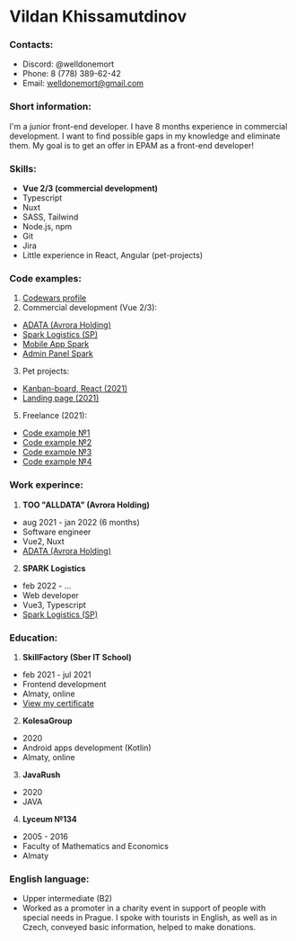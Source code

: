 # Vildan Khissamutdinov

### Contacts:

* Discord: @welldonemort
* Phone: 8 (778) 389-62-42
* Email: welldonemort@gmail.com

### Short information:

I'm a junior front-end developer. I have 8 months experience in 
commercial development. I want to find possible gaps in my knowledge 
and eliminate them. My goal is to get an offer in EPAM as a front-end 
developer!

### Skills:

* **Vue 2/3 (commercial development)**
* Typescript
* Nuxt
* SASS, Tailwind
* Node.js, npm
* Git
* Jira
* Little experience in React, Angular (pet-projects)

### Code examples:

1. [Codewars profile](https://www.codewars.com/users/welldonemort)
2. Commercial development (Vue 2/3):
+ [ADATA (Avrora Holding)](https://adata.kz/)
+ [Spark Logistics (SP)](https://spark.kz/)
+ [Mobile App Spark](https://myapp.spark.kz/)
+ [Admin Panel Spark](https://bpms.spark.kz/)
3. Pet projects:
+ [Kanban-board, React (2021)](https://github.com/welldonemort/kanban-board)
+ [Landing page (2021)](https://welldonemort.github.io/slider/)
5. Freelance (2021):
+ [Code example №1](https://welldonemort.github.io/kwork1/)
+ [Code example №2](https://welldonemort.github.io/cats/)
+ [Code example №3](https://welldonemort.github.io/venom-2/)
+ [Code example №4](https://lazadapost.com/)

### Work experince:

1. **TOO "ALLDATA" (Avrora Holding)**
+ aug 2021 - jan 2022 (6 months)
+ Software engineer
+ Vue2, Nuxt
+ [ADATA (Avrora Holding)](https://adata.kz/)
2. **SPARK Logistics**
+ feb 2022 - ...
+ Web developer
+ Vue3, Typescript
+ [Spark Logistics (SP)](https://spark.kz/)

### Education:

1. **SkillFactory (Sber IT School)**
+ feb 2021 - jul 2021
+ Frontend development
+ Almaty, online
+ [View my certificate](https://drive.google.com/file/d/11-FXkWWEJJ1CqNsDkUQaXHjWNNkHTNiv/view)
2. **KolesaGroup**
+ 2020
+ Android apps development (Kotlin)
+ Almaty, online
3. **JavaRush**
+ 2020
+ JAVA
4. **Lyceum №134**
+ 2005 - 2016
+ Faculty of Mathematics and Economics
+ Almaty

### English language:

* Upper intermediate (B2)
* Worked as a promoter in a charity event in support of people 
with special needs in Prague. I spoke with tourists in English, 
as well as in Czech, conveyed basic information, 
helped to make donations.
